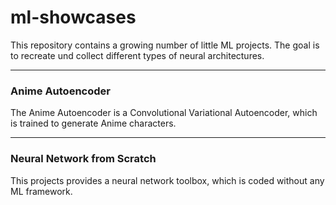 # ml-showcases

This repository contains a growing number of little ML projects. The goal is to recreate und collect different types of neural architectures.

---

### Anime Autoencoder
The Anime Autoencoder is a Convolutional Variational Autoencoder, which is trained to generate Anime characters.

---

### Neural Network from Scratch
This projects provides a neural network toolbox, which is coded without any ML framework.